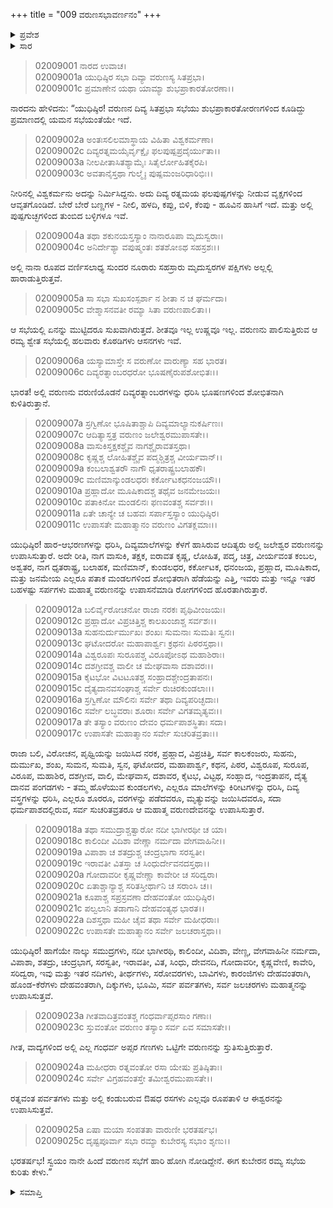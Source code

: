 +++
title = "009 ವರುಣಸಭಾವರ್ಣನಂ"
+++

<details><summary>ಪ್ರವೇಶ</summary>


।।   ಓಂ ಓಂ ನಮೋ ನಾರಾಯಣಾಯ।।   ಶ್ರೀ ವೇದವ್ಯಾಸಾಯ ನಮಃ ।।

ಶ್ರೀ ಕೃಷ್ಣದ್ವೈಪಾಯನ ವೇದವ್ಯಾಸ ವಿರಚಿತ  

**ಶ್ರೀ ಮಹಾಭಾರತ**

**ಸಭಾ ಪರ್ವ**

**ಸಭಾ ಪರ್ವ**

**ಅಧ್ಯಾಯ 9**

</details>


<details><summary>ಸಾರ</summary>

ವರುಣಸಭೆಯ ವರ್ಣನೆ (1-23)

</details>



> 02009001 ನಾರದ ಉವಾಚ।  
02009001a ಯುಧಿಷ್ಠಿರ ಸಭಾ ದಿವ್ಯಾ ವರುಣಸ್ಯ ಸಿತಪ್ರಭಾ।  
02009001c ಪ್ರಮಾಣೇನ ಯಥಾ ಯಾಮ್ಯಾ ಶುಭಪ್ರಾಕಾರತೋರಣಾ।।

ನಾರದನು ಹೇಳಿದನು: “ಯುಧಿಷ್ಠಿರ! ವರುಣನ ದಿವ್ಯ ಸಿತಪ್ರಭಾ ಸಭೆಯು ಶುಭಪ್ರಾಕಾರತೋರಣಗಳಿಂದ ಕೂಡಿದ್ದು ಪ್ರಮಾಣದಲ್ಲಿ ಯಮನ ಸಭೆಯಂತೆಯೇ ಇದೆ.

> 02009002a ಅಂತಃಸಲಿಲಮಾಸ್ಥಾಯ ವಿಹಿತಾ ವಿಶ್ವಕರ್ಮಣಾ।  
02009002c ದಿವ್ಯರತ್ನಮಯೈರ್ವೃಕ್ಷೈಃ ಫಲಪುಷ್ಪಪ್ರದೈರ್ಯುತಾ।।  
02009003a ನೀಲಪೀತಾಸಿತಶ್ಯಾಮೈಃ ಸಿತೈರ್ಲೋಹಿತಕೈರಪಿ।  
02009003c ಅವತಾನೈಸ್ತಥಾ ಗುಲ್ಮೈಃ ಪುಷ್ಪಮಂಜರಿಧಾರಿಭಿಃ।।

ನೀರಿನಲ್ಲಿ ವಿಶ್ವಕರ್ಮನು ಅದನ್ನು ನಿರ್ಮಿಸಿದ್ದನು. ಅದು ದಿವ್ಯ ರತ್ನಮಯ ಫಲಪುಷ್ಪಗಳನ್ನು ನೀಡುವ ವೃಕ್ಷಗಳಿಂದ ಆವೃತಗೊಂಡಿದೆ. ಬೇರೆ ಬೇರೆ ಬಣ್ಣಗಳ - ನೀಲಿ, ಹಳದಿ, ಕಪ್ಪು, ಬಿಳಿ, ಕೆಂಪು - ಹೂವಿನ ಹಾಸಿಗೆ ಇದೆ. ಮತ್ತು ಅಲ್ಲಿ ಪುಷ್ಪಗುಚ್ಛಗಳಿಂದ ತುಂಬಿದ ಬಳ್ಳಿಗಳೂ ಇವೆ.

> 02009004a ತಥಾ ಶಕುನಯಸ್ತಸ್ಯಾಂ ನಾನಾರೂಪಾ ಮೃದುಸ್ವರಾಃ।  
02009004c ಅನಿರ್ದೇಶ್ಯಾ ವಪುಷ್ಮಂತಃ ಶತಶೋಽಥ ಸಹಸ್ರಶಃ।।

ಅಲ್ಲಿ ನಾನಾ ರೂಪದ ವರ್ಣಿಸಲಾಧ್ಯ ಸುಂದರ ನೂರಾರು ಸಹಸ್ರಾರು ಮೃದುಸ್ವರಗಳ ಪಕ್ಷಿಗಳು ಅಲ್ಲಲ್ಲಿ ಹಾರಾಡುತ್ತಿರುತ್ತವೆ.

> 02009005a ಸಾ ಸಭಾ ಸುಖಸಂಸ್ಪರ್ಶಾ ನ ಶೀತಾ ನ ಚ ಘರ್ಮದಾ।  
02009005c ವೇಶ್ಮಾಸನವತೀ ರಮ್ಯಾ ಸಿತಾ ವರುಣಪಾಲಿತಾ।।

ಆ ಸಭೆಯಲ್ಲಿ ಏನನ್ನು ಮುಟ್ಟಿದರೂ ಸುಖವಾಗಿರುತ್ತದೆ. ಶೀತವೂ ಇಲ್ಲ ಉಷ್ಣವೂ ಇಲ್ಲ. ವರುಣನು ಪಾಲಿಸುತ್ತಿರುವ ಆ ರಮ್ಯ ಶ್ವೇತ ಸಭೆಯಲ್ಲಿ ಹಲವಾರು ಕೊಠಡಿಗಳು ಆಸನಗಳು ಇವೆ.

> 02009006a ಯಸ್ಯಾಮಾಸ್ತೇ ಸ ವರುಣೋ ವಾರುಣ್ಯಾ ಸಹ ಭಾರತ।  
02009006c ದಿವ್ಯರತ್ನಾಂಬರಧರೋ ಭೂಷಣೈರುಪಶೋಭಿತಃ।।

ಭಾರತ! ಅಲ್ಲಿ ವರುಣನು ವರುಣಿಯೊಡನೆ ದಿವ್ಯರತ್ನಾಂಬರಗಳನ್ನು ಧರಿಸಿ ಭೂಷಣಗಳಿಂದ ಶೋಭಿತನಾಗಿ ಕುಳಿತಿರುತ್ತಾನೆ.

> 02009007a ಸ್ರಗ್ವಿಣೋ ಭೂಷಿತಾಶ್ಚಾಪಿ ದಿವ್ಯಮಾಲ್ಯಾನುಕರ್ಷಿಣಃ।  
02009007c ಆದಿತ್ಯಾಸ್ತತ್ರ ವರುಣಂ ಜಲೇಶ್ವರಮುಪಾಸತೇ।।   
02009008a ವಾಸುಕಿಸ್ತಕ್ಷಕಶ್ಚೈವ ನಾಗಶ್ಚೈರಾವತಸ್ತಥಾ।  
02009008c ಕೃಷ್ಣಶ್ಚ ಲೋಹಿತಶ್ಚೈವ ಪದ್ಮಶ್ಚಿತ್ರಶ್ಚ ವೀರ್ಯವಾನ್।।  
02009009a ಕಂಬಲಾಶ್ವತರೌ ನಾಗೌ ಧೃತರಾಷ್ಟ್ರಬಲಾಹಕೌ।  
02009009c ಮಣಿಮಾನ್ಕುಂಡಲಧರಃ ಕರ್ಕೋಟಕಧನಂಜಯೌ।।  
02009010a ಪ್ರಹ್ಲಾದೋ ಮೂಷಿಕಾದಶ್ಚ ತಥೈವ ಜನಮೇಜಯಃ।  
02009010c ಪತಾಕಿನೋ ಮಂಡಲಿನಃ ಫಣವಂತಶ್ಚ ಸರ್ವಶಃ।।  
02009011a ಏತೇ ಚಾನ್ಯೇ ಚ ಬಹವಃ ಸರ್ಪಾಸ್ತಸ್ಯಾಂ ಯುಧಿಷ್ಠಿರ।  
02009011c ಉಪಾಸತೇ ಮಹಾತ್ಮಾನಂ ವರುಣಂ ವಿಗತಕ್ಲಮಾಃ।।

ಯುಧಿಷ್ಠಿರ! ಹಾರ-ಆಭರಣಗಳನ್ನು ಧರಿಸಿ, ದಿವ್ಯಮಾಲೆಗಳನ್ನು ಕೆಳಗೆ ಹಾಸಿರುವ ಆದಿತ್ಯರು ಅಲ್ಲಿ ಜಲೇಶ್ವರ ವರುಣನನ್ನು ಉಪಾಸಿಸುತ್ತಾರೆ. ಅದೇ ರೀತಿ, ನಾಗ ವಾಸುಕಿ, ತಕ್ಷಕ, ಐರಾವತ ಕೃಷ್ಣ, ಲೋಹಿತ, ಪದ್ಮ, ಚಿತ್ರ, ವೀರ್ಯವಂತ ಕಂಬಲ, ಅಶ್ವತರ, ನಾಗ ಧೃತರಾಷ್ಟ್ರ, ಬಲಾಹಕ, ಮಣಿಮಾನ್, ಕುಂಡಲಧರ, ಕರ್ಕೋಟಕ, ಧನಂಜಯ, ಪ್ರಹ್ಲಾದ, ಮೂಷಿಕಾದ, ಮತ್ತು ಜನಮೇಯ ಎಲ್ಲರೂ ಪತಾಕ ಮಂಡಲಗಳಿಂದ ಶೋಭಿತರಾಗಿ ಹೆಡೆಯನ್ನು ಎತ್ತಿ, ಇವರು ಮತ್ತು ಇನ್ನೂ ಇತರ ಬಹಳಷ್ಟು ಸರ್ಪಗಳು ಮಹಾತ್ಮ ವರುಣನನ್ನು ಉಪಾಸನೆಮಾಡಿ ರೋಗಗಳಿಂದ ಹೊರತಾಗಿರುತ್ತಾರೆ.

> 02009012a ಬಲಿರ್ವೈರೋಚನೋ ರಾಜಾ ನರಕಃ ಪೃಥಿವೀಂಜಯಃ।  
02009012c ಪ್ರಹ್ಲಾದೋ ವಿಪ್ರಚಿತ್ತಿಶ್ಚ ಕಾಲಖಂಜಾಶ್ಚ ಸರ್ವಶಃ।।  
02009013a ಸುಹನುರ್ದುರ್ಮುಖಃ ಶಂಖಃ ಸುಮನಾಃ ಸುಮತಿಃ ಸ್ವನಃ।  
02009013c ಘಟೋದರೋ ಮಹಾಪಾರ್ಶ್ವಃ ಕ್ರಥನಃ ಪಿಠರಸ್ತಥಾ।।  
02009014a ವಿಶ್ವರೂಪಃ ಸುರೂಪಶ್ಚ ವಿರೂಪೋಽಥ ಮಹಾಶಿರಾಃ।  
02009014c ದಶಗ್ರೀವಶ್ಚ ವಾಲೀ ಚ ಮೇಘವಾಸಾ ದಶಾವರಃ।।   
02009015a ಕೈಟಭೋ ವಿಟಟೂತಶ್ಚ ಸಂಹ್ರಾದಶ್ಚೇಂದ್ರತಾಪನಃ।  
02009015c ದೈತ್ಯದಾನವಸಂಘಾಶ್ಚ ಸರ್ವೇ ರುಚಿರಕುಂಡಲಾಃ।।  
02009016a ಸ್ರಗ್ವಿಣೋ ಮೌಲಿನಃ ಸರ್ವೇ ತಥಾ ದಿವ್ಯಪರಿಚ್ಛದಾಃ।  
02009016c ಸರ್ವೇ ಲಬ್ಧವರಾಃ ಶೂರಾಃ ಸರ್ವೇ ವಿಗತಮೃತ್ಯವಃ।।  
02009017a ತೇ ತಸ್ಯಾಂ ವರುಣಂ ದೇವಂ ಧರ್ಮಪಾಶಸ್ಥಿತಾಃ ಸದಾ।  
02009017c ಉಪಾಸತೇ ಮಹಾತ್ಮಾನಂ ಸರ್ವೇ ಸುಚರಿತವ್ರತಾಃ।।

ರಾಜಾ ಬಲಿ, ವಿರೋಚನ, ಪೃಥ್ವಿಯನ್ನು ಜಯಿಸಿದ ನರಕ, ಪ್ರಹ್ಲಾದ, ವಿಪ್ರಚಿತ್ತಿ, ಸರ್ವ ಕಾಲಕಂಜರು, ಸುಹನು, ದುರ್ಮುಖ, ಶಂಖ, ಸುಮನ, ಸುಮತಿ, ಸ್ವನ, ಘಟೋದರ, ಮಹಾಪಾರ್ಶ್ವ, ಕಥನ, ಪಿಠರ, ವಿಶ್ವರೂಪ, ಸುರೂಪ, ವಿರೂಪ, ಮಹಾಶಿರ, ದಶಗ್ರೀವ, ವಾಲಿ, ಮೇಘವಾಸ, ದಶಾವರ, ಕೈಟಭ, ವಿಟ್ಟಥ, ಸಂಹ್ಲಾದ, ಇಂದ್ರತಾಪನ, ದೈತ್ಯ ದಾನವ ಪಂಗಡಗಳು - ತಮ್ಮ ಹೊಳೆಯುವ ಕುಂಡಲಗಳು, ಎಲ್ಲರೂ ಮಾಲೆಗಳನ್ನು ಕಿರೀಟಗಳನ್ನು ಧರಿಸಿ, ದಿವ್ಯ ವಸ್ತ್ರಗಳನ್ನು ಧರಿಸಿ, ಎಲ್ಲರೂ ಶೂರರೂ, ವರಗಳನ್ನು ಪಡೆದವರೂ, ಮೃತ್ಯುವನ್ನು ಜಯಿಸಿದವರೂ, ಸದಾ ಧರ್ಮಪಾಶದಲ್ಲಿರುವ, ಸರ್ವ ಸುಚರಿತವ್ರತರೂ ಆ ಮಹಾತ್ಮ ವರುಣದೇವನನ್ನು ಉಪಾಸಿಸುತ್ತಾರೆ.

> 02009018a ತಥಾ ಸಮುದ್ರಾಶ್ಚತ್ವಾರೋ ನದೀ ಭಾಗೀರಥೀ ಚ ಯಾ।  
02009018c ಕಾಲಿಂದೀ ವಿದಿಶಾ ವೇಣ್ಣಾ ನರ್ಮದಾ ವೇಗವಾಹಿನೀ।।  
02009019a ವಿಪಾಶಾ ಚ ಶತದ್ರುಶ್ಚ ಚಂದ್ರಭಾಗಾ ಸರಸ್ವತೀ।  
02009019c ಇರಾವತೀ ವಿತಸ್ತಾ ಚ ಸಿಂಧುರ್ದೇವನದಸ್ತಥಾ।।  
02009020a ಗೋದಾವರೀ ಕೃಷ್ಣವೇಣ್ಣಾ ಕಾವೇರೀ ಚ ಸರಿದ್ವರಾ।   
02009020c ಏತಾಶ್ಚಾನ್ಯಾಶ್ಚ ಸರಿತಸ್ತೀರ್ಥಾನಿ ಚ ಸರಾಂಸಿ ಚ।।  
02009021a ಕೂಪಾಶ್ಚ ಸಪ್ರಸ್ರವಣಾ ದೇಹವಂತೋ ಯುಧಿಷ್ಠಿರ।  
02009021c ಪಲ್ವಲಾನಿ ತಡಾಗಾನಿ ದೇಹವಂತ್ಯಥ ಭಾರತ।।  
02009022a ದಿಶಸ್ತಥಾ ಮಹೀ ಚೈವ ತಥಾ ಸರ್ವೇ ಮಹೀಧರಾಃ।  
02009022c ಉಪಾಸತೇ ಮಹಾತ್ಮಾನಂ ಸರ್ವೇ ಜಲಚರಾಸ್ತಥಾ।।

ಯುಧಿಷ್ಠಿರ! ಹಾಗೆಯೇ ನಾಲ್ಕು ಸಮುದ್ರಗಳು, ನದೀ ಭಾಗೀರಥಿ, ಕಾಲಿಂದೀ, ವಿದಿಶಾ, ವೇಣ್ಣ, ವೇಗವಾಹಿನೀ ನರ್ಮದಾ, ವಿಪಾಶಾ, ಶತದ್ರು, ಚಂದ್ರಭಾಗ, ಸರಸ್ವತೀ, ಇರಾವತೀ, ವಿತ, ಸಿಂಧು, ದೇವನದಿ, ಗೋದಾವರೀ, ಕೃಷ್ಣವೇಣಿ, ಕಾವೇರಿ, ಸರಿದ್ವರಾ, ಇವು ಮತ್ತು ಇತರ ನದಿಗಳು, ತೀರ್ಥಗಳು, ಸರೋವರಗಳು, ಬಾವಿಗಳು, ಕಾರಂಜಿಗಳು ದೇಹವಂತರಾಗಿ, ಹೊಂಡ-ಕೆರೆಗಳು ದೇಹವಂತರಾಗಿ, ದಿಕ್ಕುಗಳು, ಭೂಮಿ, ಸರ್ವ ಪರ್ವತಗಳು, ಸರ್ವ ಜಲಚರಗಳು ಮಹಾತ್ಮನನ್ನು ಉಪಾಸಿಸುತ್ತವೆ.

> 02009023a ಗೀತವಾದಿತ್ರವಂತಶ್ಚ ಗಂಧರ್ವಾಪ್ಸರಸಾಂ ಗಣಾಃ।  
02009023c ಸ್ತುವಂತೋ ವರುಣಂ ತಸ್ಯಾಂ ಸರ್ವ ಏವ ಸಮಾಸತೇ।।

ಗೀತ, ವಾದ್ಯಗಳಿಂದ ಅಲ್ಲಿ ಎಲ್ಲ ಗಂಧರ್ವ ಅಪ್ಸರ ಗಣಗಳು ಒಟ್ಟಿಗೇ ವರುಣನನ್ನು ಸ್ತುತಿಸುತ್ತಿರುತ್ತಾರೆ.

> 02009024a ಮಹೀಧರಾ ರತ್ನವಂತೋ ರಸಾ ಯೇಷು ಪ್ರತಿಷ್ಠಿತಾಃ।  
02009024c ಸರ್ವೇ ವಿಗ್ರಹವಂತಸ್ತೇ ತಮೀಶ್ವರಮುಪಾಸತೇ।।

ರತ್ನವಂತ ಪರ್ವತಗಳು ಮತ್ತು ಅಲ್ಲಿ ಕಂಡುಬರುವ ಔಷಧ ರಸಗಳು ಎಲ್ಲವೂ ರೂಪತಾಳಿ ಆ ಈಶ್ವರನನ್ನು ಉಪಾಸಿಸುತ್ತವೆ.

> 02009025a ಏಷಾ ಮಯಾ ಸಂಪತತಾ ವಾರುಣೀ ಭರತರ್ಷಭ।  
02009025c ದೃಷ್ಟಪೂರ್ವಾ ಸಭಾ ರಮ್ಯಾ ಕುಬೇರಸ್ಯ ಸಭಾಂ ಶೃಣು।।

ಭರತರ್ಷಭ! ಸ್ವಯಂ ನಾನೇ ಹಿಂದೆ ವರುಣನ ಸಭೆಗೆ ಹಾರಿ ಹೋಗಿ ನೋಡಿದ್ದೇನೆ. ಈಗ ಕುಬೇರನ ರಮ್ಯ ಸಭೆಯ ಕುರಿತು ಕೇಳು.”



<details><summary>ಸಮಾಪ್ತಿ</summary>


ಇತಿ ಶ್ರೀ ಮಹಾಭಾರತೇ ಸಭಾಪರ್ವಣಿ ಸಭಾಪರ್ವಣಿ ವರುಣಸಭಾವರ್ಣನಂ ನಾಮ ನವಮೋಽಧ್ಯಾಯಃ।।  
ಇದು ಶ್ರೀಮಹಾಭಾರತದಲ್ಲಿ ಸಭಾಪರ್ವದಲ್ಲಿ ಸಭಾ ಪರ್ವದಲ್ಲಿ ವರುಣಸಭಾವರ್ಣನೆ ಎನ್ನುವ ಒಂಭತ್ತನೆಯ ಅಧ್ಯಾಯವು.



</details>
